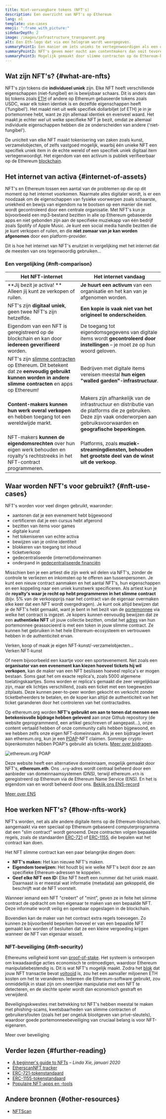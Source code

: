 ```yaml
---
title: Niet-vervangbare tokens (NFT's)
description: Een overzicht van NFT's op Ethereum
lang: nl
template: use-cases
emoji: ":frame_with_picture:"
sidebarDepth: 2
image: /images/infrastructure_transparent.png
alt: Een Eth-logo dat via een hologram wordt weergegeven.
summaryPoint1: Een manier om iets unieks te vertegenwoordigen als een op Ethereum gebaseerd activum.
summaryPoint2: NFT's geven meer macht aan contentmakers dan ooit tevoren.
summaryPoint3: Mogelijk gemaakt door slimme contracten op de Ethereum-blockchain.
---
```


## Wat zijn NFT's? {#what-are-nfts}

NFT's zijn tokens die **individueel uniek** zijn. Elke NFT heeft verschillende eigenschappen (niet-fungibel) en is bewijsbaar schaars. Dit is anders dan bij tokens zoals [ETH](/glossary/#ether) of andere op Ethereum gebaseerde tokens zoals USDC, waar elk token identiek is en dezelfde eigenschappen heeft ('fungibel'). Het maakt niet uit welk specifiek dollarbiljet (of ETH) je in je portemonnee hebt, want ze zijn allemaal identiek en evenveel waard. Het maakt je echter _wel_ uit welke specifieke NFT je bezit, omdat ze allemaal individuele eigenschappen hebben die ze onderscheiden van andere ('niet-fungibel').

De uniciteit van elke NFT maakt tokenisering van zaken zoals kunst, verzamelobjecten, of zelfs vastgoed mogelijk, waarbij één unieke NFT een specifiek uniek item in de echte wereld of een specifiek uniek digitaal item vertegenwoordigt. Het eigendom van een activum is publiek verifieerbaar op de Ethereum [blockchain](/glossary/#blockchain).

<YouTube id="Xdkkux6OxfM" />

## Het internet van activa {#internet-of-assets}

NFT's en Ethereum lossen een aantal van de problemen op die op dit moment op het internet voorkomen. Naarmate alles digitaler wordt, is er een noodzaak om de eigenschappen van fysieke voorwerpen zoals schaarste, uniekheid en bewijs van eigendom na te bootsen op een manier die niet wordt gecontroleerd door een centrale organisatie. Met NFT's kun je bijvoorbeeld een mp3-bestand bezitten in alle op Ethereum gebaseerde apps en niet gebonden zijn aan de specifieke muziekapp van één bedrijf zoals Spotify of Apple Music. Je kunt een social media handle bezitten die je kunt verkopen of ruilen, en die **niet zomaar van je kan worden afgenomen** door een platform-provider.

Dit is hoe het internet van NFT's eruitziet in vergelijking met het internet dat de meesten van ons tegenwoordig gebruiken...

### Een vergelijking {#nft-comparison}

| Het NFT-internet                                                                                                                                                                 | Het internet vandaag                                                                                                                                                                |
| -------------------------------------------------------------------------------------------------------------------------------------------------------------------------------- | ----------------------------------------------------------------------------------------------------------------------------------------------------------------------------------- |
| **Jij bezit je activa! ** Alleen jij kunt ze verkopen of ruilen.                                                                                                                 | **Je huurt een activum** van een organisatie en het kan van je afgenomen worden.                                                                                                    |
| NFT's zijn **digitaal uniek**, geen twee NFT's zijn hetzelfde.                                                                                                                   | **Een kopie is vaak niet van het origineel te onderscheiden**.                                                                                                                      |
| Eigendom van een NFT is geregistreerd op de blockchain en kan door **iedereen geverifieerd** worden.                                                                             | De toegang tot eigendomsgegevens van digitale items wordt **gecontroleerd door instellingen** – je moet ze op hun woord geloven.                                                    |
| NFT's zijn [slimme contracten](/glossary/#smart-contract) op Ethereum. Dit betekent dat ze **eenvoudig gebruikt kunnen worden in andere slimme contracten** en apps op Ethereum! | Bedrijven met digitale items vereisen meestal **hun eigen "walled garden"-infrastructuur**.                                                                                         |
| **Content-makers kunnen hun werk overal verkopen** en hebben toegang tot een wereldwijde markt.                                                                                  | Makers zijn afhankelijk van de infrastructuur en distributie van de platforms die ze gebruiken. Deze zijn vaak onderworpen aan gebruiksvoorwaarden en **geografische beperkingen**. |
| NFT-makers **kunnen de eigendomsrechten** over hun eigen werk behouden en royalty's rechtstreeks in het NFT-contract programmeren.                                               | Platforms, zoals **muziek-streamingdiensten, behouden het grootste deel van de winst uit de verkoop**.                                                                              |

## Waar worden NFT's voor gebruikt? {#nft-use-cases}

NFT's worden voor veel dingen gebruikt, waaronder:

- aantonen dat je een evenement hebt bijgewoond
- certificeren dat je een cursus hebt afgerond
- bezitten van items voor games
- digitale kunst
- het tokeniseren van echte activa
- bewijzen van je online identiteit
- blokkeren van toegang tot inhoud
- ticketverkoop
- gedecentraliseerde (internet)domeinnamen
- onderpand in [gedecentraliseerde financiën](/glossary/#defi)

Misschien ben je een artiest die zijn werk wil delen via NFT's, zonder de controle te verliezen en inkomsten op te offeren aan tussenpersonen. Je kunt een nieuw contract aanmaken en het aantal NFT's, hun eigenschappen en een koppeling naar een uniek kunstwerk specificeren. Als artiest kun je de **royalty's waar je recht op hebt programmeren in het slimme contract** (bijv. 5% van de verkoopprijs naar het contract van de eigenaar overmaken elke keer dat een NFT wordt overgedragen). Je kunt ook altijd bewijzen dat je de NFT's hebt gemaakt, want je bent in het bezit van de [portemonnee](/glossary/#wallet) via welke het contract is ingezet. Je kopers kunnen eenvoudig bewijzen dat ze een **authentieke NFT** uit jouw collectie bezitten, omdat het [adres](/glossary/#address) van hun portemonnee geassocieerd is met een token in jouw slimme contract. Ze kunnen het gebruiken in het hele Ethereum-ecosysteem en vertrouwen hebben in de authenticiteit ervan.

<Alert variant="update" className="mt-8">
<Emoji text=":eyes:" className="text-4xl"/>
<AlertContent className="justify-between flex-row items-center">
  <div>Verken, koop of maak je eigen NFT-kunst/-verzamelobjecten...</div>
  <ButtonLink href="/dapps/?category=collectibles#explore">
    Verken NFT-kunst
  </ButtonLink>
</AlertContent>
</Alert>

Of neem bijvoorbeeld een kaartje voor een sportevenement. Net zoals een **organisator van een evenement kan kiezen hoeveel tickets hij wil verkopen**, kan de maker van een NFT beslissen hoeveel replica's er mogen bestaan. Soms gaat het om exacte replica's, zoals 5000 algemene toelatingskaartjes. Soms worden er replica's gemaakt die zeer vergelijkbaar zijn, maar elk lichtjes verschillend, zoals een ticket met een toegewezen zitplaats. Deze kunnen peer-to-peer worden gekocht en verkocht zonder ticketbeheerders te betalen, en de koper kan altijd de authenticiteit van het ticket garanderen door het controleren van het contractadres.

Op ethereum.org worden **NFT's gebruikt om aan te tonen dat mensen een betekenisvolle bijdrage hebben geleverd** aan onze Github repository (de website geprogrammeerd, een artikel geschreven of aangepast...), onze content vertaald hebben of onze community calls hebben bijgewoond, en we hebben zelfs onze eigen NFT-domeinnaam. Als je een bijdrage levert aan ethereum.org, kun je een [POAP](/glossary/#poap)-NFT claimen. Sommige crypto-bijeenkomsten hebben POAP's gebruikt als tickets. [Meer over bijdragen](/contributing/#poap).

![ethereum.org POAP](./poap.png)

Deze website heeft een alternatieve domeinnaam, mogelijk gemaakt door NFT's, **ethereum.eth**. Ons `.org`-adres wordt centraal beheerd door een aanbieder van domeinnaamsystemen (DNS), terwijl ethereum`.eth` is geregistreerd op Ethereum via de Ethereum Name Service (ENS). En het is eigendom van en wordt beheerd door ons. [Bekijk ons ENS-record](https://app.ens.domains/name/ethereum.eth)

[Meer over ENS](https://app.ens.domains)

<Divider />

## Hoe werken NFT's? {#how-nfts-work}

NFT's worden, net als alle andere digitale items op de Ethereum-blockchain, aangemaakt via een speciaal op Ethereum gebaseerd computerprogramma dat een "slim contract" wordt genoemd. Deze contracten volgen bepaalde regels, zoals de standaarden [ERC-721](/glossary/#erc-721) of [ERC-1155](/glossary/#erc-1155), die bepalen wat het contract kan doen.

Het NFT slimme contract kan een paar belangrijke dingen doen:

- **NFT's maken:** Het kan nieuwe NFT's maken.
- **Eigendom toewijzen:** Het houdt bij wie welke NFT's bezit door ze aan specifieke Ethereum-adressen te koppelen.
- **Geef elke NFT een ID:** Elke NFT heeft een nummer dat het uniek maakt. Daarnaast is er meestal wat informatie (metadata) aan gekoppeld, die beschrijft wat de NFT voorstelt.

Wanneer iemand een NFT "creëert" of "mint", geven ze in feite het slimme contract de opdracht om hen eigenaar te maken van een bepaalde NFT. Deze informatie wordt veilig en openbaar opgeslagen in de blockchain.

Bovendien kan de maker van het contract extra regels toevoegen. Zo kunnen ze bijvoorbeeld beperken hoeveel er van een bepaalde NFT gemaakt kan worden of besluiten dat ze een kleine vergoeding krijgen wanneer de NFT van eigenaar wisselt.

### NFT-beveiliging {#nft-security}

Ethereums veiligheid komt van [proof-of-stake](/glossary/#pos). Het systeem is ontworpen om kwaadaardige acties economisch te ontmoedigen, waardoor Ethereum manipulatiebestendig is. Dit is wat NFT's mogelijk maakt. Zodra het [blok](/glossary/#block) dat jouw NFT transactie bevat [voltooid](/glossary/#finality) is, zou het een aanvaller miljoenen ETH kosten om het te veranderen. Iedereen die Ethereum-software gebruikt, zou onmiddellijk in staat zijn om oneerlijke manipulatie met een NFT te detecteren, en de slechte speler wordt dan economisch gestraft en verwijderd.

Beveiligingskwesties met betrekking tot NFT's hebben meestal te maken met phishing-scams, kwetsbaarheden van slimme contracten of gebruikersfouten (zoals het per ongeluk blootgeven van privé-sleutels), waardoor goede portemonneebeveiliging van cruciaal belang is voor NFT-eigenaren.

<ButtonLink href="/security/">
  Meer over beveiliging
</ButtonLink>

## Verder lezen {#further-reading}

- [A beginner's guide to NFTs](https://linda.mirror.xyz/df649d61efb92c910464a4e74ae213c4cab150b9cbcc4b7fb6090fc77881a95d) – _Linda Xie, januari 2020_
- [EtherscanNFT tracker](https://etherscan.io/nft-top-contracts)
- [ERC-721-tokenstandaard](/developers/docs/standards/tokens/erc-721/)
- [ERC-1155-tokenstandaard](/developers/docs/standards/tokens/erc-1155/)
- [Populaire NFT-apps en -tools](https://www.ethereum-ecosystem.com/blockchains/ethereum/nfts)

## Andere bronnen {#other-resources}

- [NFTScan](https://nftscan.com/)

<Divider />

<QuizWidget quizKey="nfts" />
